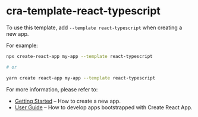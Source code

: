 # cra-template-react-typescript

To use this template, add `--template react-typescript` when creating a new app.

For example:

```sh
npx create-react-app my-app --template react-typescript

# or

yarn create react-app my-app --template react-typescript
```

For more information, please refer to:

- [Getting Started](https://create-react-app.dev/docs/getting-started) – How to create a new app.
- [User Guide](https://create-react-app.dev) – How to develop apps bootstrapped with Create React App.
